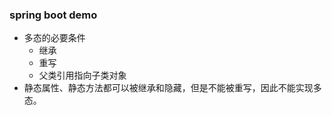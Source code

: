 ### spring boot demo

+ 多态的必要条件
   + 继承
   + 重写
   + 父类引用指向子类对象
+ 静态属性、静态方法都可以被继承和隐藏，但是不能被重写，因此不能实现多态。